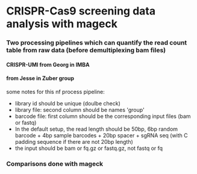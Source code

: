 # CRISPR-Cas9 screening data analysis with mageck 

### Two processing pipelines which can quantify the read count table from raw data (before demultiplexing bam files)

#### CRISPR-UMI from Georg in IMBA

#### from Jesse in Zuber group 
some notes for this nf process pipeline:
- library id should be unique (doulbe check)
- library file: second column should be names 'group'
- barcode file: first column should be the corresponding input files (bam or fastq)
- In the default setup, the read length should be 50bp, 6bp random barcode + 4bp sample barcodes + 20bp spacer + sgRNA seq (with C padding sequence if there are not 20bp length)
- the input should be bam or fq.gz or fastq.gz, not fastq or fq
  
### Comparisons done with mageck
  